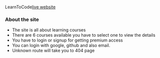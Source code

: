 LearnToCode[live website](https://learntocode-88f5e.web.app)

### About the site

- The site is all about learning courses
- There are 6 courses available you have to select one to view the details
- You have to login or signup for getting premium access
- You can login with google, github and also email.
- Unknown route will take you to 404 page

